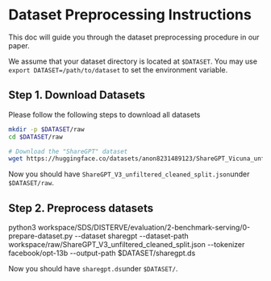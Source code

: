 # Dataset Preprocessing Instructions

This doc will guide you through the dataset preprocessing procedure in our paper.

We assume that your dataset directory is located at `$DATASET`. You may use `export DATASET=/path/to/dataset` to set the environment variable.

## Step 1. Download Datasets

Please follow the following steps to download all datasets

```bash
mkdir -p $DATASET/raw
cd $DATASET/raw

# Download the "ShareGPT" dataset
wget https://huggingface.co/datasets/anon8231489123/ShareGPT_Vicuna_unfiltered/resolve/main/ShareGPT_V3_unfiltered_cleaned_split.json

```

Now you should have  `ShareGPT_V3_unfiltered_cleaned_split.json`under `$DATASET/raw`.



## Step 2. Preprocess datasets

python3 workspace/SDS/DISTERVE/evaluation/2-benchmark-serving/0-prepare-dataset.py --dataset sharegpt --dataset-path workspace/raw/ShareGPT_V3_unfiltered_cleaned_split.json --tokenizer facebook/opt-13b --output-path $DATASET/sharegpt.ds

Now you should have `sharegpt.ds`under `$DATASET/`.
